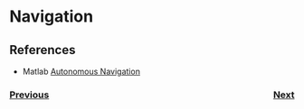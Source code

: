 # Navigation

## References

- Matlab [Autonomous Navigation](https://www.youtube.com/playlist?list=PLn8PRpmsu08rLRGrnF-S6TyGrmcA2X7kg)

<h3><span style="float:left">
<a href="kinematics">Previous</a></span>
<span style="float:right">
<a href="localization">Next</a></span></h3>